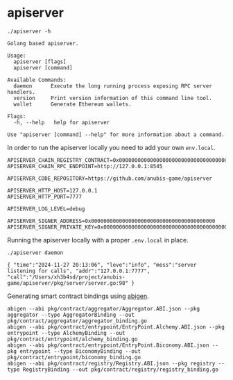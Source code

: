 # apiserver

```
./apiserver -h
```

```
Golang based apiserver.

Usage:
  apiserver [flags]
  apiserver [command]

Available Commands:
  daemon      Execute the long running process exposing RPC server handlers.
  version     Print version information of this command line tool.
  wallet      Generate Ethereum wallets.

Flags:
  -h, --help   help for apiserver

Use "apiserver [command] --help" for more information about a command.
```

In order to run the apiserver locally you need to add your own `env.local`.

```
APISERVER_CHAIN_REGISTRY_CONTRACT=0x0000000000000000000000000000000000000000
APISERVER_CHAIN_RPC_ENDPOINT=http://127.0.0.1:8545

APISERVER_CODE_REPOSITORY=https://github.com/anubis-game/apiserver

APISERVER_HTTP_HOST=127.0.0.1
APISERVER_HTTP_PORT=7777

APISERVER_LOG_LEVEL=debug

APISERVER_SIGNER_ADDRESS=0x0000000000000000000000000000000000000000
APISERVER_SIGNER_PRIVATE_KEY=0x0000000000000000000000000000000000000000000000000000000000000000
```

Running the apiserver locally with a proper `.env.local` in place.

```
./apiserver daemon
```

```
{ "time":"2024-11-27 20:13:06", "leve":"info", "mess":"server listening for calls", "addr":"127.0.0.1:7777", "call":"/Users/xh3b4sd/project/anubis-game/apiserver/pkg/server/server.go:98" }
```

Generating smart contract bindings using [abigen].

```
abigen --abi pkg/contract/aggregator/Aggregator.ABI.json --pkg aggregator --type AggregatorBinding --out pkg/contract/aggregator/aggregator_binding.go
abigen --abi pkg/contract/entrypoint/EntryPoint.Alchemy.ABI.json --pkg entrypoint --type AlchemyBinding --out pkg/contract/entrypoint/alchemy_binding.go
abigen --abi pkg/contract/entrypoint/EntryPoint.Biconomy.ABI.json --pkg entrypoint --type BiconomyBinding --out pkg/contract/entrypoint/biconomy_binding.go
abigen --abi pkg/contract/registry/Registry.ABI.json --pkg registry --type RegistryBinding --out pkg/contract/registry/registry_binding.go
```

[abigen]: https://geth.ethereum.org/docs/tools/abigen
